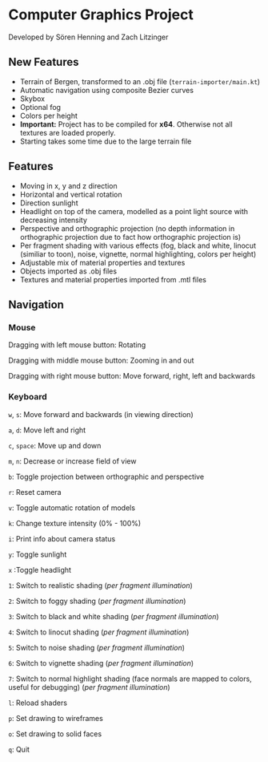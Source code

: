 # Computer Graphics Project

Developed by Sören Henning and Zach Litzinger

## New Features
* Terrain of Bergen, transformed to an .obj file (`terrain-importer/main.kt`)
* Automatic navigation using composite Bezier curves
* Skybox
* Optional fog
* Colors per height
* **Important:** Project has to be compiled for **x64**. Otherwise not all textures are loaded properly.
* Starting takes some time due to the large terrain file

## Features

* Moving in x, y and z direction
* Horizontal and vertical rotation
* Direction sunlight
* Headlight on top of the camera, modelled as a point light source with decreasing intensity
* Perspective and orthographic projection (no depth information in orthographic projection due to fact how orthographic projection is)
* Per fragment shading with various effects (fog, black and white, linocut (similiar to toon), noise, vignette, normal highlighting, colors per height)
* Adjustable mix of material properties and textures
* Objects imported as .obj files
* Textures and material properties imported from .mtl files

## Navigation

### Mouse

Dragging with left mouse button: Rotating

Dragging with middle mouse button: Zooming in and out

Dragging with right mouse button: Move forward, right, left and backwards

### Keyboard

`w`, `s`: Move forward and backwards (in viewing direction)

`a`, `d`: Move left and right

`c`, `space`: Move up and down

`m`, `n`: Decrease or increase field of view

`b`: Toggle projection between orthographic and perspective

`r`: Reset camera

`v`: Toggle automatic rotation of models

`k`: Change texture intensity (0% - 100%)

`i`: Print info about camera status

`y`: Toggle sunlight

`x` :Toggle headlight

`1`: Switch to realistic shading (*per fragment illumination*)

`2`: Switch to foggy shading (*per fragment illumination*)

`3`: Switch to black and white shading (*per fragment illumination*)

`4`: Switch to linocut shading (*per fragment illumination*)

`5`: Switch to noise shading (*per fragment illumination*)

`6`: Switch to vignette shading (*per fragment illumination*)

`7`: Switch to normal highlight shading (face normals are mapped to colors, useful for debugging) (*per fragment illumination*)

`l`: Reload shaders

`p`: Set drawing to wireframes

`o`: Set drawing to solid faces

`q`: Quit
